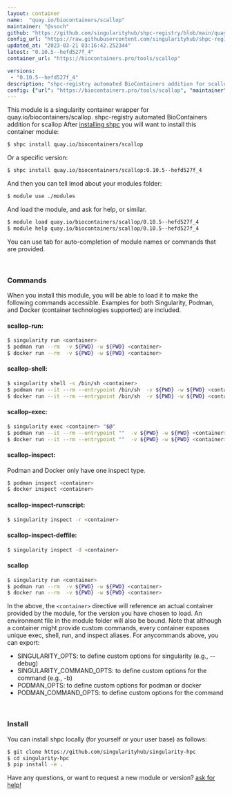 ```yaml
---
layout: container
name:  "quay.io/biocontainers/scallop"
maintainer: "@vsoch"
github: "https://github.com/singularityhub/shpc-registry/blob/main/quay.io/biocontainers/scallop/container.yaml"
config_url: "https://raw.githubusercontent.com/singularityhub/shpc-registry/main/quay.io/biocontainers/scallop/container.yaml"
updated_at: "2023-03-21 03:16:42.252344"
latest: "0.10.5--hefd527f_4"
container_url: "https://biocontainers.pro/tools/scallop"

versions:
 - "0.10.5--hefd527f_4"
description: "shpc-registry automated BioContainers addition for scallop"
config: {"url": "https://biocontainers.pro/tools/scallop", "maintainer": "@vsoch", "description": "shpc-registry automated BioContainers addition for scallop", "latest": {"0.10.5--hefd527f_4": "sha256:ef2017f4248b84f089ebaa0e7d1fd276d02780494648a75dcfa4ed6c72cf8ed0"}, "tags": {"0.10.5--hefd527f_4": "sha256:ef2017f4248b84f089ebaa0e7d1fd276d02780494648a75dcfa4ed6c72cf8ed0"}, "docker": "quay.io/biocontainers/scallop"}
---
```


This module is a singularity container wrapper for quay.io/biocontainers/scallop.
shpc-registry automated BioContainers addition for scallop
After [installing shpc](#install) you will want to install this container module:


```bash
$ shpc install quay.io/biocontainers/scallop
```

Or a specific version:

```bash
$ shpc install quay.io/biocontainers/scallop:0.10.5--hefd527f_4
```

And then you can tell lmod about your modules folder:

```bash
$ module use ./modules
```

And load the module, and ask for help, or similar.

```bash
$ module load quay.io/biocontainers/scallop/0.10.5--hefd527f_4
$ module help quay.io/biocontainers/scallop/0.10.5--hefd527f_4
```

You can use tab for auto-completion of module names or commands that are provided.

<br>

### Commands

When you install this module, you will be able to load it to make the following commands accessible.
Examples for both Singularity, Podman, and Docker (container technologies supported) are included.

#### scallop-run:

```bash
$ singularity run <container>
$ podman run --rm  -v ${PWD} -w ${PWD} <container>
$ docker run --rm  -v ${PWD} -w ${PWD} <container>
```

#### scallop-shell:

```bash
$ singularity shell -s /bin/sh <container>
$ podman run --it --rm --entrypoint /bin/sh  -v ${PWD} -w ${PWD} <container>
$ docker run --it --rm --entrypoint /bin/sh  -v ${PWD} -w ${PWD} <container>
```

#### scallop-exec:

```bash
$ singularity exec <container> "$@"
$ podman run --it --rm --entrypoint ""  -v ${PWD} -w ${PWD} <container> "$@"
$ docker run --it --rm --entrypoint ""  -v ${PWD} -w ${PWD} <container> "$@"
```

#### scallop-inspect:

Podman and Docker only have one inspect type.

```bash
$ podman inspect <container>
$ docker inspect <container>
```

#### scallop-inspect-runscript:

```bash
$ singularity inspect -r <container>
```

#### scallop-inspect-deffile:

```bash
$ singularity inspect -d <container>
```



#### scallop

```bash
$ singularity run <container>
$ podman run --rm  -v ${PWD} -w ${PWD} <container>
$ docker run --rm  -v ${PWD} -w ${PWD} <container>
```


In the above, the `<container>` directive will reference an actual container provided
by the module, for the version you have chosen to load. An environment file in the
module folder will also be bound. Note that although a container
might provide custom commands, every container exposes unique exec, shell, run, and
inspect aliases. For anycommands above, you can export:

 - SINGULARITY_OPTS: to define custom options for singularity (e.g., --debug)
 - SINGULARITY_COMMAND_OPTS: to define custom options for the command (e.g., -b)
 - PODMAN_OPTS: to define custom options for podman or docker
 - PODMAN_COMMAND_OPTS: to define custom options for the command

<br>

### Install

You can install shpc locally (for yourself or your user base) as follows:

```bash
$ git clone https://github.com/singularityhub/singularity-hpc
$ cd singularity-hpc
$ pip install -e .
```

Have any questions, or want to request a new module or version? [ask for help!](https://github.com/singularityhub/singularity-hpc/issues)